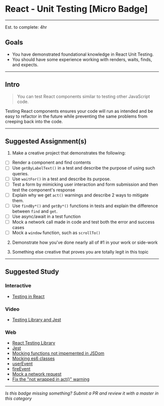 # React - Unit Testing [Micro Badge]

-----

Est. to complete: 4hr

## Goals
- You have demonstrated foundational knowledge in React Unit Testing.
- You should have some experience working with renders, waits, finds, and expects.

-----

## Intro

> You can test React components similar to testing other JavaScript code.

Testing React components ensures your code will run as intended and be easy to refactor in the future 
while preventing the same problems from creeping back into the code.

-----

## Suggested Assignment(s)

1) Make a creative project that demonstrates the following:
- [ ] Render a component and find contents
- [ ] Use `getByLabelText()` in a test and describe the purpose of using such queries.
- [ ] Use `waitFor()` in a test and describe its purpose.
- [ ] Test a form by mimicking user interaction and form submission and then test the component's response 
- [ ] Explain why we get `act()` warnings and describe 2 ways to mitigate them.
- [ ] Use `findBy*()` and `getBy*()` functions in tests and explain the difference between `find` and `get`.
- [ ] Use async/await in a test function
- [ ] Mock a network call made in code and test both the error and success cases
- [ ] Mock a `window` function, such as `scrollTo()`

2) Demonstrate how you've done nearly all of #1 in your work or side-work

3) Something else creative that proves you are totally legit in this topic

-----

## Suggested Study

### Interactive
- [Testing in React](https://cloudacademy.com/course/testing-in-react/introduction-to-testing-react-with-jest/)

### Video
- [Testing Library and Jest](https://www.youtube.com/watch?v=ZmVBCpefQe8)

### Web
- [React Testing Library](https://testing-library.com/react)
- [Jest](https://jestjs.io/docs/en/getting-started)
- [Mocking functions not impemented in JSDom](https://jestjs.io/docs/en/manual-mocks#mocking-methods-which-are-not-implemented-in-jsdom)
- [Mocking es6 classes](https://jestjs.io/docs/en/es6-class-mocks)
- [userEvent](https://testing-library.com/docs/ecosystem-user-event)
- [fireEvent](https://testing-library.com/docs/dom-testing-library/api-events/#fireevent)
- [Mock a network request](https://jestjs.io/docs/en/tutorial-async)
- [Fix the "not wrapped in act()" warning](https://kentcdodds.com/blog/fix-the-not-wrapped-in-act-warning)

-----

*Is this badge missing something? Submit a PR and review it with a master in this category*
